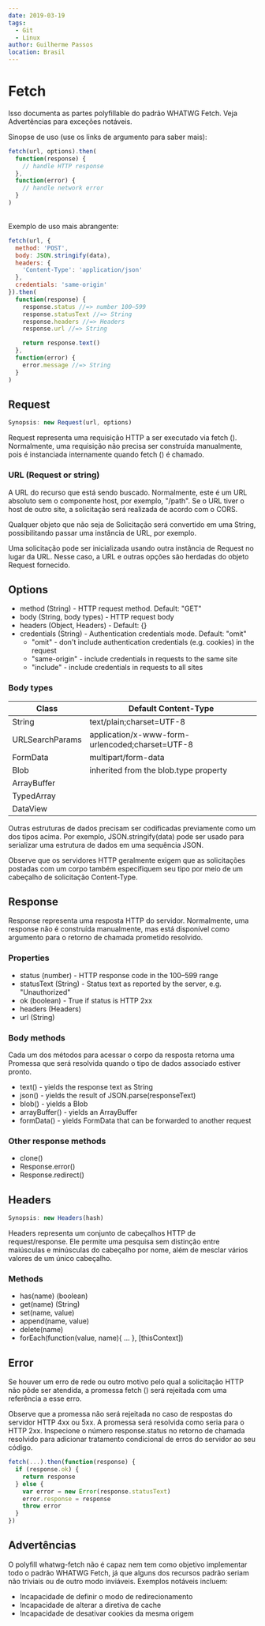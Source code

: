 ```yaml
---
date: 2019-03-19
tags:
  - Git
  - Linux
author: Guilherme Passos
location: Brasil
---
```


# Fetch

Isso documenta as partes polyfillable do padrão WHATWG Fetch. Veja Advertências para exceções notáveis.

Sinopse de uso (use os links de argumento para saber mais):

```javascript
fetch(url, options).then(
  function(response) {
    // handle HTTP response
  },
  function(error) {
    // handle network error
  }
)
```

</br>
Exemplo de uso mais abrangente:

```javascript
fetch(url, {
  method: 'POST',
  body: JSON.stringify(data),
  headers: {
    'Content-Type': 'application/json'
  },
  credentials: 'same-origin'
}).then(
  function(response) {
    response.status //=> number 100–599
    response.statusText //=> String
    response.headers //=> Headers
    response.url //=> String

    return response.text()
  },
  function(error) {
    error.message //=> String
  }
)
```

## Request

```javascript
Synopsis: new Request(url, options)
```

Request representa uma requisição HTTP a ser executado via fetch (). Normalmente, uma requisição não precisa ser construída manualmente, pois é instanciada internamente quando fetch () é chamado.

### URL (Request or string)

A URL do recurso que está sendo buscado. Normalmente, este é um URL absoluto sem o componente host, por exemplo, "/path". Se o URL tiver o host de outro site, a solicitação será realizada de acordo com o CORS.

Qualquer objeto que não seja de Solicitação será convertido em uma String, possibilitando passar uma instância de URL, por exemplo.

Uma solicitação pode ser inicializada usando outra instância de Request no lugar da URL. Nesse caso, a URL e outras opções são herdadas do objeto Request fornecido.

## Options

- method (String) - HTTP request method. Default: "GET"
- body (String, body types) - HTTP request body
- headers (Object, Headers) - Default: {}
- credentials (String) - Authentication credentials mode. Default: "omit"
  - "omit" - don't include authentication credentials (e.g. cookies) in the request
  - "same-origin" - include credentials in requests to the same site
  - "include" - include credentials in requests to all sites

### Body types

| Class           | Default Content-Type                            |
| --------------- | ----------------------------------------------- |
| String          | text/plain;charset=UTF-8                        |
| URLSearchParams | application/x-www-form-urlencoded;charset=UTF-8 |
| FormData        | multipart/form-data                             |
| Blob            | inherited from the blob.type property           |
| ArrayBuffer     |                                                 |
| TypedArray      |                                                 |
| DataView        |                                                 |

Outras estruturas de dados precisam ser codificadas previamente como um dos tipos acima. Por exemplo, JSON.stringify(data) pode ser usado para serializar uma estrutura de dados em uma sequência JSON.

Observe que os servidores HTTP geralmente exigem que as solicitações postadas com um corpo também especifiquem seu tipo por meio de um cabeçalho de solicitação Content-Type.

## Response

Response representa uma resposta HTTP do servidor. Normalmente, uma response não é construída manualmente, mas está disponível como argumento para o retorno de chamada prometido resolvido.

### Properties

- status (number) - HTTP response code in the 100–599 range
- statusText (String) - Status text as reported by the server, e.g. "Unauthorized"
- ok (boolean) - True if status is HTTP 2xx
- headers (Headers)
- url (String)

### Body methods

Cada um dos métodos para acessar o corpo da resposta retorna uma Promessa que será resolvida quando o tipo de dados associado estiver pronto.

- text() - yields the response text as String
- json() - yields the result of JSON.parse(responseText)
- blob() - yields a Blob
- arrayBuffer() - yields an ArrayBuffer
- formData() - yields FormData that can be forwarded to another request

### Other response methods

- clone()
- Response.error()
- Response.redirect()

## Headers

```javascript
Synopsis: new Headers(hash)
```

Headers representa um conjunto de cabeçalhos HTTP de request/response. Ele permite uma pesquisa sem distinção entre maiúsculas e minúsculas do cabeçalho por nome, além de mesclar vários valores de um único cabeçalho.

### Methods

- has(name) (boolean)
- get(name) (String)
- set(name, value)
- append(name, value)
- delete(name)
- forEach(function(value, name){ ... }, [thisContext])

## Error

Se houver um erro de rede ou outro motivo pelo qual a solicitação HTTP não pôde ser atendida, a promessa fetch () será rejeitada com uma referência a esse erro.

Observe que a promessa não será rejeitada no caso de respostas do servidor HTTP 4xx ou 5xx. A promessa será resolvida como seria para o HTTP 2xx. Inspecione o número response.status no retorno de chamada resolvido para adicionar tratamento condicional de erros do servidor ao seu código.

```javascript
fetch(...).then(function(response) {
  if (response.ok) {
    return response
  } else {
    var error = new Error(response.statusText)
    error.response = response
    throw error
  }
})
```

## Advertências

O polyfill whatwg-fetch não é capaz nem tem como objetivo implementar todo o padrão WHATWG Fetch, já que alguns dos recursos padrão seriam não triviais ou de outro modo inviáveis. Exemplos notáveis ​​incluem:

- Incapacidade de definir o modo de redirecionamento
- Incapacidade de alterar a diretiva de cache
- Incapacidade de desativar cookies da mesma origem
